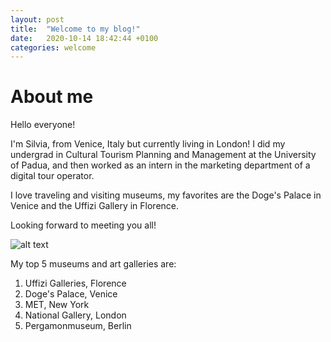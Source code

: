 ```yaml
---
layout: post
title:  "Welcome to my blog!"
date:   2020-10-14 18:42:44 +0100
categories: welcome
---
```

# About me 

Hello everyone!

I'm Silvia, from Venice, Italy but currently living in London! I did my undergrad in Cultural Tourism Planning and Management at the University of Padua, and then worked as an intern in the marketing department of a digital tour operator. 
        
I love traveling and visiting museums, my favorites are the Doge's Palace in Venice and the Uffizi Gallery in Florence. 
        
Looking forward to meeting you all! 
  

![alt text](picsilvia.jpg)

My top 5 museums and art galleries are:

1. Uffizi Galleries, Florence
2. Doge's Palace, Venice
3. MET, New York
4. National Gallery, London
5. Pergamonmuseum, Berlin
